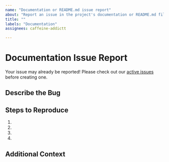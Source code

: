 ```yaml
---
name: "Documentation or README.md issue report"
about: "Report an issue in the project's documentation or README.md file."
title: ""
labels: "Documentation"
assignees: caffeine-addictt

---
```


# Documentation Issue Report
Your issue may already be reported!
Please check out our [active issues](https://github.com/caffeine-addictt/portfolio/issues) before creating one.

## Describe the Bug
<!--
A clear and concise description of the bug
-->

## Steps to Reproduce
<!--
e.g.:
1. Navigate to docs/x
2. Go to...
3. See error
-->

1.
2.
3.
4.

## Additional Context
<!--
Any other extra context or information
-->
